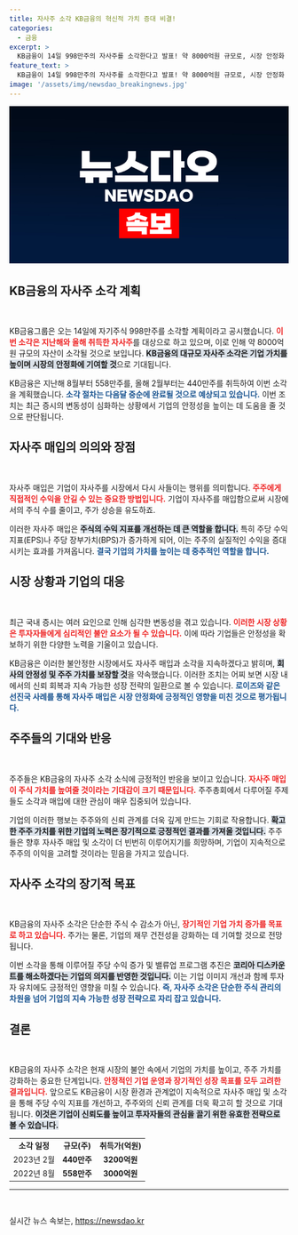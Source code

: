 ```yaml
---
title: 자사주 소각 KB금융의 혁신적 가치 증대 비결!
categories:
  - 금융
excerpt: >
  KB금융이 14일 998만주의 자사주를 소각한다고 발표! 약 8000억원 규모로, 시장 안정화 및 기업 가치 향상에 기여할 전망. 지속적인 자사주 매입으로 코리아 디스카운트 해소에 나선다. 과연 주식 시장은 어떻게 반응할까?
feature_text: >
  KB금융이 14일 998만주의 자사주를 소각한다고 발표! 약 8000억원 규모로, 시장 안정화 및 기업 가치 향상에 기여할 전망. 지속적인 자사주 매입으로 코리아 디스카운트 해소에 나선다. 과연 주식 시장은 어떻게 반응할까?
image: '/assets/img/newsdao_breakingnews.jpg'
---
```


<p><img src="/assets/img/newsdao_breakingnews.jpg" alt="bookingtag 속보" /></p>

<h2 data-ke-size="size26">KB금융의 자사주 소각 계획</h2>

<p data-ke-size="size16">&nbsp;</p>

<p>KB금융그룹은 오는 14일에 자기주식 998만주를 소각할 계획이라고 공시했습니다. <b><span style="color: #ee2323;">이번 소각은 지난해와 올해 취득한 자사주</span></b>를 대상으로 하고 있으며, 이로 인해 약 8000억원 규모의 자산이 소각될 것으로 보입니다. <b><span style="background-color: #21538527;">KB금융의 대규모 자사주 소각은 기업 가치를 높이며 시장의 안정화에 기여할 것</span></b>으로 기대됩니다.</p>

<p>KB금융은 지난해 8월부터 558만주를, 올해 2월부터는 440만주를 취득하여 이번 소각을 계획했습니다. <b><span style="color: #1a5490;">소각 절차는 다음달 중순에 완료될 것으로 예상되고 있습니다.</span></b> 이번 조치는 최근 증시의 변동성이 심화하는 상황에서 기업의 안정성을 높이는 데 도움을 줄 것으로 판단됩니다.</p>

<h2 data-ke-size="size26">자사주 매입의 의의와 장점</h2>

<p data-ke-size="size16">&nbsp;</p>

<p>자사주 매입은 기업이 자사주를 시장에서 다시 사들이는 행위를 의미합니다. <b><span style="color: #ee2323;">주주에게 직접적인 수익을 안길 수 있는 중요한 방법입니다.</span></b> 기업이 자사주를 매입함으로써 시장에서의 주식 수를 줄이고, 주가 상승을 유도하죠.</p>

<p>이러한 자사주 매입은 <b><span style="background-color: #21538527;">주식의 수익 지표를 개선하는 데 큰 역할을 합니다.</span></b> 특히 주당 수익지표(EPS)나 주당 장부가치(BPS)가 증가하게 되어, 이는 주주의 실질적인 수익을 증대시키는 효과를 가져옵니다. <b><span style="color: #1a5490;">결국 기업의 가치를 높이는 데 중추적인 역할을 합니다.</span></b></p>

<h2 data-ke-size="size26">시장 상황과 기업의 대응</h2>

<p data-ke-size="size16">&nbsp;</p>

<p>최근 국내 증시는 여러 요인으로 인해 심각한 변동성을 겪고 있습니다. <b><span style="color: #ee2323;">이러한 시장 상황은 투자자들에게 심리적인 불안 요소가 될 수 있습니다.</span></b> 이에 따라 기업들은 안정성을 확보하기 위한 다양한 노력을 기울이고 있습니다.</p>

<p>KB금융은 이러한 불안정한 시장에서도 자사주 매입과 소각을 지속하겠다고 밝히며, <b><span style="background-color: #21538527;">회사의 안정성 및 주주 가치를 보장할 것</span></b>을 약속했습니다. 이러한 조치는 어찌 보면 시장 내에서의 신뢰 회복과 지속 가능한 성장 전략의 일환으로 볼 수 있습니다. <b><span style="color: #1a5490;">로이즈와 같은 선진국 사례를 통해 자사주 매입은 시장 안정화에 긍정적인 영향을 미친 것으로 평가됩니다.</span></b></p>

<h2 data-ke-size="size26">주주들의 기대와 반응</h2>

<p data-ke-size="size16">&nbsp;</p>

<p>주주들은 KB금융의 자사주 소각 소식에 긍정적인 반응을 보이고 있습니다. <b><span style="color: #ee2323;">자사주 매입이 주식 가치를 높여줄 것이라는 기대감이 크기 때문입니다.</span></b> 주주총회에서 다루어질 주제들도 소각과 매입에 대한 관심이 매우 집중되어 있습니다.</p>

<p>기업의 이러한 행보는 주주와의 신뢰 관계를 더욱 깊게 만드는 기회로 작용합니다. <b><span style="background-color: #21538527;">확고한 주주 가치를 위한 기업의 노력은 장기적으로 긍정적인 결과를 가져올 것입니다.</span></b> 주주들은 향후 자사주 매입 및 소각이 더 빈번히 이루어지기를 희망하며, 기업이 지속적으로 주주의 이익을 고려할 것이라는 믿음을 가지고 있습니다.</p>

<h2 data-ke-size="size26">자사주 소각의 장기적 목표</h2>

<p data-ke-size="size16">&nbsp;</p>

<p>KB금융의 자사주 소각은 단순한 주식 수 감소가 아닌, <b><span style="color: #ee2323;">장기적인 기업 가치 증가를 목표로 하고 있습니다.</span></b> 주가는 물론, 기업의 재무 건전성을 강화하는 데 기여할 것으로 전망됩니다.</p>

<p>이번 소각을 통해 이루어질 주당 수익 증가 및 밸류업 프로그램 추진은 <b><span style="background-color: #21538527;">코리아 디스카운트를 해소하겠다는 기업의 의지를 반영한 것입니다.</span></b> 이는 기업 이미지 개선과 함께 투자자 유치에도 긍정적인 영향을 미칠 수 있습니다. <b><span style="color: #1a5490;">즉, 자사주 소각은 단순한 주식 관리의 차원을 넘어 기업의 지속 가능한 성장 전략으로 자리 잡고 있습니다.</span></b></p>

<h2 data-ke-size="size26">결론</h2>

<p data-ke-size="size16">&nbsp;</p>

<p>KB금융의 자사주 소각은 현재 시장의 불안 속에서 기업의 가치를 높이고, 주주 가치를 강화하는 중요한 단계입니다. <b><span style="color: #ee2323;">안정적인 기업 운영과 장기적인 성장 목표를 모두 고려한 결과입니다.</span></b> 앞으로도 KB금융이 시장 환경과 관계없이 지속적으로 자사주 매입 및 소각을 통해 주당 수익 지표를 개선하고, 주주와의 신뢰 관계를 더욱 확고히 할 것으로 기대됩니다. <b><span style="background-color: #21538527;">이것은 기업이 신뢰도를 높이고 투자자들의 관심을 끌기 위한 유효한 전략으로 볼 수 있습니다.</span></b> </p>

<table style="width: 100%;">
    <tr>
        <td style="text-align: center; height: 17px;"><b>소각 일정</b></td>
        <td style="text-align: center; height: 17px;"><b>규모(주)</b></td>
        <td style="text-align: center; height: 17px;"><b>취득가(억원)</b></td>
    </tr>
    <tr>
        <td style="text-align: center; height: 17px;">2023년 2월</td>
        <td style="text-align: center; height: 17px;"><b>440만주</b></td>
        <td style="text-align: center; height: 17px;"><b>3200억원</b></td>
    </tr>
    <tr>
        <td style="text-align: center; height: 17px;">2022년 8월</td>
        <td style="text-align: center; height: 17px;"><b>558만주</b></td>
        <td style="text-align: center; height: 17px;"><b>3000억원</b></td>
    </tr>
</table>

<hr/> 

<p data-ke-size="size16">&nbsp;</p>
실시간 뉴스 속보는, <a href="https://newsdao.kr" rel="dofollow">https://newsdao.kr</a>


